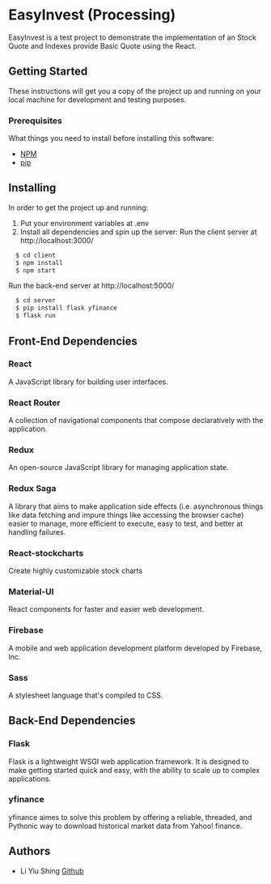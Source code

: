 # EasyInvest (Processing)
EasyInvest is a test project to demonstrate the implementation of an Stock Quote and Indexes provide Basic Quote using the React.

## Getting Started
These instructions will get you a copy of the project up and running on your local machine for development and testing purposes.
### Prerequisites
What things you need to install before installing this software:
* [NPM](https://www.npmjs.com/get-npm)
* [pip](https://pypi.org/project/pip/)

## Installing
In order to get the project up and running:

1. Put your environment variables at .env
2. Install all dependencies and spin up the server: 
  Run the client server at http://localhost:3000/
  ``` javascript
    $ cd client
    $ npm install 
    $ npm start
  ```
  Run the back-end server at http://localhost:5000/
  ``` javascript
    $ cd server
    $ pip install flask yfinance
    $ flask run
  ```

## Front-End Dependencies

### React
A JavaScript library for building user interfaces.

### React Router
A collection of navigational components that compose declaratively with the application.

### Redux
An open-source JavaScript library for managing application state.

### Redux Saga
A library that aims to make application side effects (i.e. asynchronous things like data fetching and impure things like accessing the browser cache) easier to manage, more efficient to execute, easy to test, and better at handling failures.

### React-stockcharts
Create highly customizable stock charts

### Material-UI
React components for faster and easier web development.

### Firebase
A mobile and web application development platform developed by Firebase, Inc. 

### Sass
A stylesheet language that's compiled to CSS.

## Back-End Dependencies 

### Flask 
Flask is a lightweight WSGI web application framework. It is designed to make getting started quick and easy, with the ability to scale up to complex applications.

### yfinance 
yfinance aimes to solve this problem by offering a reliable, threaded, and Pythonic way to download historical market data from Yahoo! finance.

## Authors
* Li Yiu Shing [Github](https://github.com/LiYiuShing)

